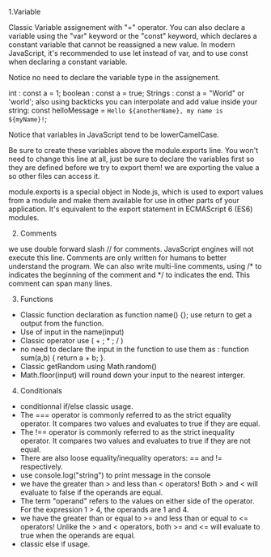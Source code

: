 
1.Variable

Classic Variable assignement with "=" operator. You can also declare a variable using the "var" keyword or the "const" keyword, which declares a constant variable that cannot be reassigned a new value.
In modern JavaScript, it's recommended to use let instead of var, and to use const when declaring a constant variable.

Notice no need to declare the variable type in the assignement.

int  :  const a = 1;
boolean : const a = true;
Strings : const a = "World" or 'world'; 
also using backticks you can interpolate and add value inside your string: const helloMessage = `Hello ${anotherName}, my name is ${myName}!`;

Notice that variables in JavaScript tend to be lowerCamelCase.

Be sure to create these variables above the module.exports line. You won't need to change this line at all, just be sure to declare the variables first so they are defined before we try to export them! we are exporting the value a so other files can access it. 

module.exports is a special object in Node.js, which is used to export values from a module and make them available for use in other parts of your application. It's equivalent to the export statement in ECMAScript 6 (ES6) modules.

2. Comments

we use double forward slash // for comments. JavaScript engines will not execute this line. Comments are only written for humans to better understand the program. We can also write multi-line comments, using /* to indicates the beginning of the comment and */ to indicates the end. This comment can span many lines.

3. Functions

- Classic function declaration as function name() {}; use return to get a output from the function.
- Use of input in the name(input)
- Classic operator use ( + ; * ; / )
- no need to declare the input in the function to use them as : function sum(a,b) { return a + b; }.
- Classic getRandom using Math.random()
- Math.floor(input) will round down your input to the nearest interger.

4. Conditionals

- conditionnal if/else classic usage.
- The === operator is commonly referred to as the strict equality operator. It compares two values and evaluates to true if they are equal.
- The !== operator is commonly referred to as the strict inequality operator. It compares two values and evaluates to true if they are not equal.
- There are also loose equality/inequality operators: == and != respectively.
- use console.log("string") to print message in the console
- we have the greater than > and less than < operators! Both > and < will evaluate to false if the operands are equal.
- The term "operand" refers to the values on either side of the operator. For the expression 1 > 4, the operands are 1 and 4.
-  we have the greater than or equal to >= and less than or equal to <= operators! Unlike the > and < operators, both >= and <= will evaluate to true when the operands are equal.
-  classic else if usage.




